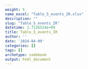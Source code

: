 ```yaml
---
weight: 5
name_excel: "Table_5_events_IR.xlsx"
description: ""
slug: "Table_5_events_IR"
datetime: 1.7126524e+09
title: Table_5_events_IR
author: ''
date: '2024-04-09'
categories: []
tags: []
archetype: codebook
output: html_document
---
```


<div class="tabcontent"></div>
